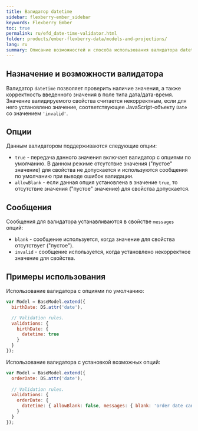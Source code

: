```yaml
---
title: Валидатор datetime
sidebar: flexberry-ember_sidebar
keywords: Flexberry Ember
toc: true
permalink: ru/efd_date-time-validator.html
folder: products/ember-flexberry-data/models-and-projections/
lang: ru
summary: Описание возможностей и способа использования валидатора datetime.
---
```


## Назначение и возможности валидатора

Валидатор `datetime` позволяет проверить наличие значения, а также корректность введенного значения в поле типа дата/дата-время.
Значение валидируемого свойства считается некорректным, если для него установлено значение, соответствующее JavaScript-объекту `Date` со значением `'invalid'`.

## Опции

Данным валидатором поддерживаются следующие опции:

* `true` - передача данного значения включает валидатор с опциями по умолчанию. В данном режиме отсутствие значения ("пустое" значение) для свойства не допускается и используются сообщения по умолчанию при выводе ошибок валидации.
* `allowBlank` - если данная опция установлена в значение `true`, то отсутствие значения ("пустое" значение) для свойства допускается.

## Сообщения

Сообщения для валидатора устанавливаются в свойстве `messages` опций:

* `blank` - сообщение используется, когда значение для свойства отсутствует ("пустое").
* `invalid` - сообщение используется, когда установлено некорректное значение для свойства.

## Примеры использования

Использование валидатора с опциями по умолчанию:

```javascript
var Model = BaseModel.extend({
  birthDate: DS.attr('date'),

  // Validation rules.
  validations: {
    birthDate: {
      datetime: true
    }
  }
});
```

Использование валидатора с установкой возможных опций:

```javascript
var Model = BaseModel.extend({
  orderDate: DS.attr('date'),
  
  // Validation rules.
  validations: {
    orderDate: {
      datetime: { allowBlank: false, messages: { blank: 'order date can\'t be blank', invalid: 'please input valid date' } }
    }
  }
});
```